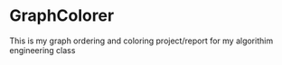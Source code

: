 # GraphColorer
This is my graph ordering and coloring project/report for my algorithim engineering class